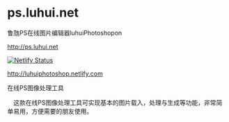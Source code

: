 # ps.luhui.net 


鲁虺PS在线图片编辑器luhuiPhotoshopon



http://ps.luhui.net 


[![Netlify Status](https://api.netlify.com/api/v1/badges/d9521819-5439-408e-9bd5-45fbdec2a40e/deploy-status)](https://app.netlify.com/sites/luhuiphotoshop/deploys)

http://luhuiphotoshop.netlify.com


在线PS图像处理工具



　这款在线PS图像处理工具可实现基本的图片载入，处理与生成等功能，非常简单易用，方便需要的朋友使用。















